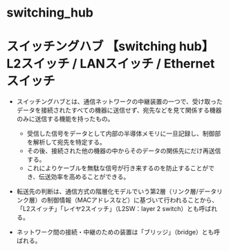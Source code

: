 # switching_hub
# スイッチングハブ 【switching hub】 L2スイッチ / LANスイッチ / Ethernetスイッチ
- スイッチングハブとは、通信ネットワークの中継装置の一つで、受け取ったデータを接続されたすべての機器に送信せず、宛先などを見て関係する機器のみに送信する機能を持ったもの。
    - 受信した信号をデータとして内部の半導体メモリに一旦記録し、制御部を解析して宛先を特定する。
    - その後、接続された他の機器の中からそのデータの関係先にだけ再送信する。
    - これによりケーブルを無駄な信号が行き来するのを防止することができ、伝送効率を高めることができる。

- 転送先の判断は、通信方式の階層化モデルでいう第2層（リンク層/データリンク層）の制御情報（MACアドレスなど）に基づいて行われることから、「L2スイッチ」「レイヤ2スイッチ」（L2SW：layer 2 switch）とも呼ばれる。
- ネットワーク間の接続・中継のための装置は「ブリッジ」（bridge）とも呼ばれる。
